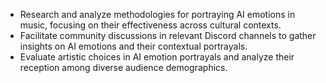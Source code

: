 - Research and analyze methodologies for portraying AI emotions in music, focusing on their effectiveness across cultural contexts.
- Facilitate community discussions in relevant Discord channels to gather insights on AI emotions and their contextual portrayals.
- Evaluate artistic choices in AI emotion portrayals and analyze their reception among diverse audience demographics.